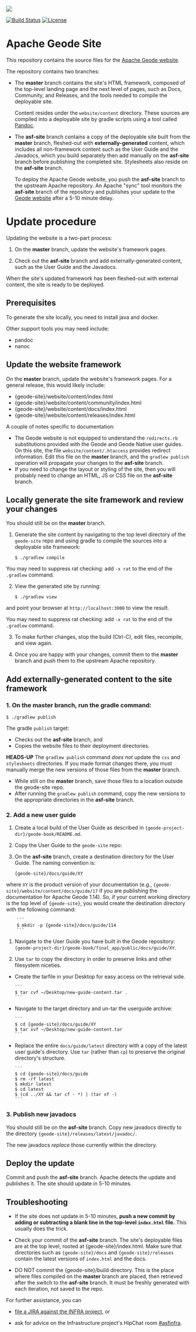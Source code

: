 <!--
Licensed to the Apache Software Foundation (ASF) under one or more
contributor license agreements.  See the NOTICE file distributed with
this work for additional information regarding copyright ownership.
The ASF licenses this file to You under the Apache License, Version 2.0
(the "License"); you may not use this file except in compliance with
the License.  You may obtain a copy of the License at

     http://www.apache.org/licenses/LICENSE-2.0

Unless required by applicable law or agreed to in writing, software
distributed under the License is distributed on an "AS IS" BASIS,
WITHOUT WARRANTIES OR CONDITIONS OF ANY KIND, either express or implied.
See the License for the specific language governing permissions and
limitations under the License.
-->

[<img src="https://geode.apache.org/img/Apache_Geode_logo.png" align="center"/>](http://geode.apache.org)

[![Build Status](https://travis-ci.org/apache/geode-site.svg?branch=master)](https://travis-ci.org/apache/geode-site) [![License](https://img.shields.io/badge/License-Apache%202.0-blue.svg)](https://www.apache.org/licenses/LICENSE-2.0) 


# Apache Geode Site

This repository contains the source files for the [Apache Geode website](https://geode.apache.org). 

The repository contains two branches:

- The __master__ branch contains the site's HTML framework, composed of the top-level landing page and the next level of pages, such as Docs, Community, and Releases, and the tools needed to compile the deployable site. 

  Content resides under the `website/content` directory. These sources are compiled into a deployable site by gradle scripts using a tool called [Pandoc](http://johnmacfarlane.net/pandoc).

- The __asf-site__ branch contains a copy of the deployable site built from the __master__ branch, fleshed-out with __externally-generated__ content, which includes all non-framework content such as the User Guide and the Javadocs, which you build separately then add manually on the __asf-site__ branch before publishing the completed site. Stylesheets also reside on the __asf-site__ branch.

  To deploy the Apache Geode website, you push the __asf-site__ branch to the upstream Apache repository. An Apache "sync" tool monitors the __asf-site__ branch 
of the repository and publishes your update to the
[Geode website](http://geode.apache.org) after a 5-10 minute delay.


# Update procedure
Updating the website is a two-part process:

1. On the __master__ branch, update the website's framework pages.

1. Check out the __asf-site__ branch and add externally-generated content, such as the User Guide and the Javadocs.

When the site's updated framework has been fleshed-out with external content, the site is ready to be deployed.

## Prerequisites

To generate the site locally, you need to install java and docker. 

Other support tools you may need include:

- pandoc
- nanoc

## Update the website framework

On the __master__ branch, update the website's framework pages. For a general release, this would likely include:

  - {geode-site}/website/content/index.html
  - {geode-site}/website/content/community/index.html
  - {geode-site}/website/content/docs/index.html
  - {geode-site}/website/content/releases/index.html

A couple of notes specific to documentation:

  - The Geode website is not equipped to understand the `redirects.rb` substitutions provided with the Geode and Geode Native user guides. On this site, the file `website/content/.htaccess` provides redirect information. Edit this file on the __master__ branch, and the `gradlew publish` operation will propagate your changes to the __asf-site__ branch.
  - If you need to change the layout or styling of the site, then you will probably need to change
an HTML, JS or CSS file on the __asf-site__ branch.


## Locally generate the site framework and review your changes

You should still be on the __master__ branch. 

1. Generate the site content by navigating to the top level directory of the `geode-site` repo and using gradle to compile the sources into a deployable site framework:

    ```
    $ ./gradlew compile
    ```

  You may need to suppress rat checking: add `-x rat` to the end of the `.gradlew` command.

2. View the generated site by running:

    ```
    $ ./gradlew view
    ```
    
  and point your browser at `http://localhost:3000` to view the result. 

  You may need to suppress rat checking: add `-x rat` to the end of the `.gradlew` command.

3. To make further changes, stop the build (Ctrl-C), edit files, recompile, and view again.

4. Once you are happy with your changes, commit them to the __master__ branch and push them to the upstream Apache repository.

## Add externally-generated content to the site framework

### 1. On the __master__ branch, run the gradle command:

    $ ./gradlew publish

  The gradle `publish` target:

  - Checks out the __asf-site__ branch, and
  - Copies the website files to their deployment directories.

**HEADS-UP**
The `gradlew publish` command *does not* update the `css` and `stylesheets` directories. If you made format changes there, you must manually merge the new versions of those files from the __master__ branch.

  - While still on the __master__ branch, save those files to a location outside the geode-site repo.
  - After running the `gradlew publish` command, copy the new versions to the appropriate directories in the __asf-site__ branch.


### 2. Add a new user guide

1. Create a local build of the User Guide as described in `{geode-project-dir}/geode-book/README.md`. 

1. Copy the User Guide to the `geode-site` repo:

  1. On the __asf-site__ branch, create a destination directory for the User Guide. The naming convention is:

        ```
        {geode-site}/docs/guide/XY
        ```
  where `XY` is the product version of your documentation (e.g., `{geode-site}/website/content/docs/guide/17` if you are publishing the documentation for Apache Geode 1.14). So, if your current working directory is the top level of `{geode-site}`, you would create the destination directory with the following command:

        ```
        $ mkdir -p {geode-site}/docs/guide/114
        ```

  1. Navigate to the User Guide you have built in the Geode repository: `{geode-project-dir}/geode-book/final_app/public/docs/guide/XY`.

  1. Use `tar` to copy the directory in order to preserve links and other filesystem niceties.

  - Create the tarfile in your Desktop for easy access on the retrieval side.

        ```
        $ tar cvf ~/Desktop/new-guide-content.tar .
        ```

  - Navigate to the target directory and un-tar the userguide archive:

        ```
        $ cd {geode-site}/docs/guide/XY
        $ tar xvf ~/Desktop/new-guide-content.tar
        ```

  - Replace the entire `docs/guide/latest` directory with a copy of the latest user guide's directory. Use `tar` (rather than `cp`) to preserve the original directory's structure.

        ```
        $ cd {geode-site}/docs/guide
        $ rm -rf latest
        $ mkdir latest
        $ cd latest
        $ (cd ../XY && tar cf - *) | (tar xf -)
        ```
  
### 3. Publish new javadocs

You should still be on the __asf-site__ branch. Copy new javadocs directly to the directory
`{geode-site}/releases/latest/javadoc/`.

The new javadocs _replace_ those currently within the directory.

## Deploy the update
Commit and push the __asf-site__ branch. Apache detects the update and publishes it. The site should update in 5-10 minutes.

## Troubleshooting

- If the site does not update in 5-10 minutes, __push a new commit by adding or subtracting a blank line in the top-level `index.html` file.__ This usually does the trick.

- Check your commit of the __asf-site__ branch. The site's deployable files are at the top level, rooted at {geode-site}/index.html. Make sure that directories such as `{geode-site}/docs` and `{geode-site}/releases` contain the latest versions of `index.html` and the docs.

- DO NOT commit the {geode-site}/build directory. This is the place where files compiled on the __master__ branch are placed, then retrieved after the switch to the __asf-site__ branch. It must be freshly generated with each iteration, not saved to the repo.

For further assistance, you can

- [file a JIRA against the INFRA project](https://issues.apache.org/jira/browse/INFRA), or 

- ask for advice on the Infrastructure project's HipChat room [#asfinfra](https://www.hipchat.com/g4P84gemn).

